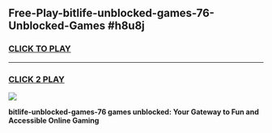 
## Free-Play-bitlife-unblocked-games-76-Unblocked-Games #h8u8j
<h3>
<a href="https://news.freeplayer.one?title=bitlife-unblocked-games-76&ref=8M">CLICK TO PLAY</a></h3>
<hr>

<h3>
<a href="https://news.freeplayer.one?title=bitlife-unblocked-games-76&ref=8M">CLICK 2 PLAY</a>
  
</h3>

<a href="https://news.freeplayer.one?title=bitlife-unblocked-games-76&ref=8M"><img src="https://clearcache.store/games.png"></a>


**bitlife-unblocked-games-76 games unblocked: Your Gateway to Fun and Accessible Online Gaming**
